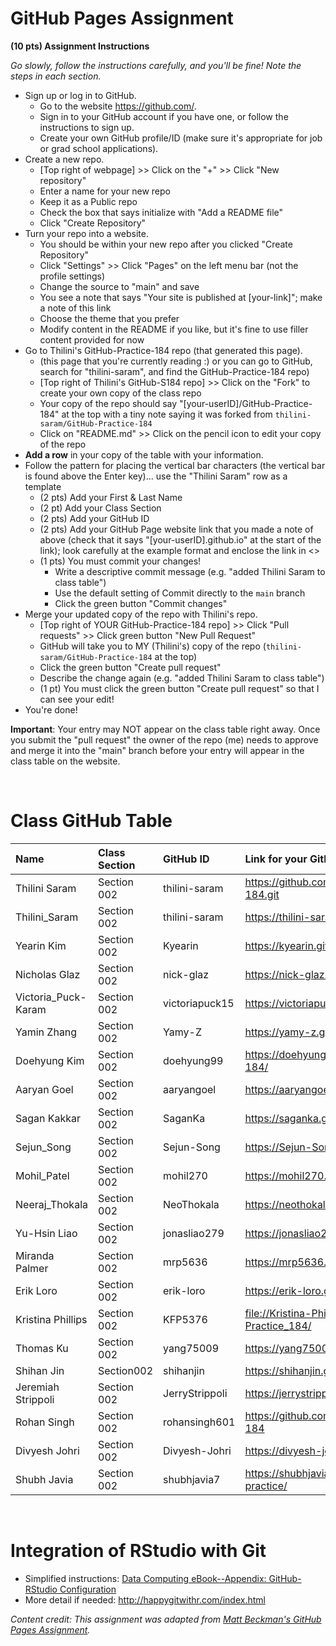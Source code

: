 
#  GitHub Pages Assignment
**(10 pts) Assignment Instructions**

*Go slowly, follow the instructions carefully, and you'll be fine! Note the steps in each section.*
- Sign up or log in to GitHub.
     - Go to the website https://github.com/.
     - Sign in to your GitHub account if you have one, or follow the instructions to sign up.
     - Create your own GitHub profile/ID (make sure it's appropriate for job or grad school applications).
- Create a new repo.
    - [Top right of webpage] >> Click on the "+" >> Click "New repository" 
    - Enter a name for your new repo
    - Keep it as a Public repo
    - Check the box that says initialize with "Add a README file"
    - Click "Create Repository"
- Turn your repo into a website.
    - You should be within your new repo after you clicked "Create Repository"
    - Click "Settings" >> Click "Pages" on the left menu bar (not the profile settings)
    - Change the source to "main" and save  
    - You see a note that says "Your site is published at [your-link]"; make a note of this link
    - Choose the theme that you prefer
    - Modify content in the README if you like, but it's fine to use filler content provided for now  
- Go to Thilini's GitHub-Practice-184 repo (that generated this page).
    - (this page that you're currently reading :) or you can go to GitHub, search for "thilini-saram", and find the GitHub-Practice-184 repo)
    - [Top right of Thilini's GitHub-S184 repo] >> Click on the "Fork" to create your own copy of the class repo
    - Your copy of the repo should say "[your-userID]/GitHub-Practice-184" at the top with a tiny note saying it was forked from `thilini-saram/GitHub-Practice-184`
    - Click on "README.md" >> Click on the pencil icon to edit your copy of the repo
- **Add a row** in your copy of the table with your information. 
- Follow the pattern for placing the vertical bar characters (the vertical bar is found above the Enter key)... use the "Thilini Saram" row as a template
    - (2 pts) Add your First & Last Name  
    - (2 pt)  Add your Class Section
    - (2 pts) Add your GitHub ID  
    - (2 pts) Add your GitHub Page website link that you made a note of above (check that it says "[your-userID].github.io" at the start of the link); look carefully at the example format and enclose the link in <> 
    - (1 pts) You must commit your changes!
        - Write a descriptive commit message (e.g. "added Thilini Saram to class table")
        - Use the default setting of Commit directly to the `main` branch
        - Click the green button "Commit changes" 
- Merge your updated copy of the repo with Thilini's repo.
    - [Top right of YOUR GitHub-Practice-184 repo] >> Click "Pull requests" >> Click green button "New Pull Request"
    - GitHub will take you to MY (Thilini's) copy of the repo (`thilini-saram/GitHub-Practice-184` at the top)
    - Click the green button "Create pull request" 
    - Describe the change again (e.g. "added Thilini Saram to class table")
    - (1 pt) You must click the green button "Create pull request" so that I can see your edit!
- You're done!  
 
**Important**: Your entry may NOT appear on the class table right away.  Once you submit the "pull request" the owner of the repo (me) needs to approve and merge it into the "main" branch before your entry will appear in the class table on the website. 

<br>


# Class GitHub Table  

| Name                    | Class Section     | GitHub ID            | Link for your GitHub Page                                  |    
|:------------------------|:------------------|:---------------------|:-----------------------------------------------------------|  
| Thilini Saram           | Section 002       | thilini-saram        | <https://github.com/thilini-saram/GitHub-Pages-184.git>    |    
| Thilini_Saram           | Section 002       | thilini-saram        | <https://thilini-saram.github.io/TestPractice/>            |  
| Yearin Kim              | Section 002       | Kyearin              | <https://kyearin.github.io/My-First-Repo/>                 |
| Nicholas Glaz           | Section 002       | nick-glaz            | https://nick-glaz.github.io/Github-Practice/               |  
| Victoria_Puck-Karam     | Section 002       | victoriapuck15       | <https://victoriapuck15.github.io/184GH/>                  |  
| Yamin Zhang             | Section 002       | Yamy-Z               | <https://yamy-z.github.io/stat-184-github-practice/>       |  
| Doehyung Kim            | Section 002       | doehyung99           | <https://doehyung99.github.io/2022-FALL-STAT-184/>         |  
| Aaryan Goel             | Section 002       | aaryangoel           | <https://aaryangoel.github.io/Github-Practice/>            |   
| Sagan Kakkar            | Section 002       | SaganKa              | <https://saganka.github.io/Assignment_1.18/>               |    
| Sejun_Song              | Section 002       | Sejun-Song           | <https://Sejun-Song.github.io/GitHub-Pages-184/>           |  
| Mohil_Patel             | Section 002       | mohil270             | <https://mohil270.github.io/GitHub-Practice-184/>          |  
| Neeraj_Thokala          | Section 002       | NeoThokala           | <https://neothokala.github.io/GitHubPracticeSTAT184/>      |  
| Yu-Hsin Liao            | Section 002       | jonasliao279         | <https://jonasliao279.github.io/GitHub-Practice-184/>      |  
| Miranda Palmer          | Section 002       | mrp5636              | <https://mrp5636.github.io/GitHubPractice/>                |  
| Erik Loro               | Section 002       | erik-loro            | <https://erik-loro.github.io/STAT184_erikloro/>            |  
| Kristina Phillips       | Section 002       | KFP5376              | <file://Kristina-Phillips1.github.io/GitHub-Practice_184/> |  
| Thomas Ku               | Section 002       | yang75009            | <https://yang75009.github.io/thomas/>                      |  
| Shihan Jin              | Section002        | shihanjin            | https://shihanjin.github.io/file_1-/                       |  
| Jeremiah Strippoli      | Section 002       | JerryStrippoli       | <https://jerrystrippoli.github.io/GitHubPractice/>         |  
| Rohan Singh             | Section 002       | rohansingh601        | https://github.com/rohansingh601/GitHub-Practice-184       |  
| Divyesh Johri           | Section 002       | Divyesh-Johri        | <https://divyesh-johri.github.io/stat184/>                 |  
| Shubh Javia             | Section 002       | shubhjavia7          | <https://shubhjavia7.github.io/STAT-184-github-practice/>  |  



<br>



# Integration of RStudio with Git

- Simplified instructions: [Data Computing eBook--Appendix: GitHub-RStudio Configuration](https://dtkaplan.github.io/DataComputingEbook/appendix-github-rstudio-configuration.html#appendix-github-rstudio-configuration)  
- More detail if needed: <http://happygitwithr.com/index.html>

*Content credit: This assignment was adapted from [Matt Beckman's GitHub Pages Assignment](https://mdbeckman.github.io/GitHub-Practice-184/).* 

